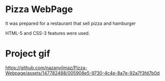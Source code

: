 

<h1>Pizza WebPage</h1>


<p>It was prepared for a restaurant that sell pizza and hamburger</p>

<p>HTML-5 and CSS-3 features were used.</p>




<h1>Project gif</h1>




https://github.com/nazanyilmaz/Pizza-Webpage/assets/147782488/005908e5-9730-4c4e-8a7e-92a7f3fd7b0d













